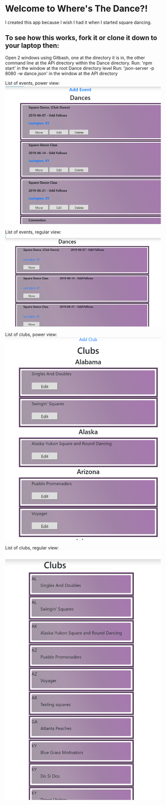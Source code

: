 
# Welcome to Where's The Dance?!
I created this app because I wish I had it when I started square dancing.

## To see how this works, fork it or clone it down to your laptop then:
  Open 2 windows using Gitbash, one at the directory it is in, the other command line at the API directory within the Dance directory.
  Run: 'npm start' in the window at the root Dance directory level
  Run: 'json-server -p 8080 -w dance.json' in the window at the API directory



<!--
[View Deployed Site](https://wheresthedance.herokuapp.com/) **This is not a secure site. It is for demo purposes only.  You can register as a new user or loggin as an existing user. Users 'Janet' and 'Rob' both have the password '123'.  Janet is power-user.  Loggin as Janet to add new events and see how that works. Events will be visible in all user views until the date has passed.
Events with dates prior to today will not be displayed so at some point you will have to add new events to see how it works.
-->


List of events, power view:
![List of events, power view](/src/images/powerviewListEvents.png)

List of events, regular view:
![List of events, regular view](/src/images/RegularViewListOfEvents.png)

List of clubs, power view:
![List of clubs, power view](/src/images/ListOfClubsPowerView.png)

List of clubs, regular view:
![List of clubs, Regular view](/src/images/ListOfClubsRestrictedView.png)